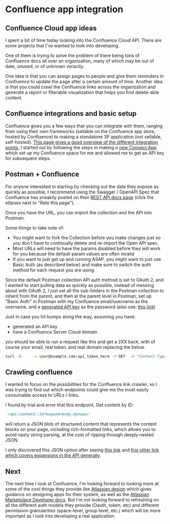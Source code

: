 # Confluence app integration

## Confluence Cloud app ideas

I spent a bit of time today looking into the Confluence Cloud API. There
are some projects that I've wanted to look into developing.

One of them is trying to solve the problem of there being tons of
Confluence docs all over an organization, many of which may be out of
date, unused, or of unknown veracity.

One idea is that you can assign pages to people and give them reminders
in Confluence to update the page after a certain amount of time. Another
idea is that you could crawl the Confluence links across the
organization and generate a report or filterable visualization that
helps you find delete-able content.

## Confluence integrations and basic setup

Confluence gives you a few ways that you can integrate with them,
ranging from using their own frameworks (sellable on the Confluence app
store, hosted by Confluence) to making a standalone 3P application (not
sellable, self-hosted). [This page gives a good overview of the
different integration
points.](https://web.archive.org/web/20210627200851/https://developer.atlassian.com/developer-guide/cloud-development-platform-overview/)
I started out by following the steps in making a [new Connect
App](https://developer.atlassian.com/cloud/confluence/getting-started-with-connect/)
which set up my Confluence space for me and allowed me to get an API key
for subsequent steps.

## Postman + Confluence

For anyone interested in starting by checking out the data they expose
as quickly as possible, I recommend using the Swagger / OpenAPI Spec
that Confluence has sneakily posted on their [REST API docs
page](https://web.archive.org/web/20210627200922/https://developer.atlassian.com/cloud/confluence/rest/intro/)
(click the ellipses next to "Rate this page").

Once you have the URL, you can import the collection and the API into
Postman.

Some things to take note of:

-   You might want to fork the Collection before you make changes just
    so you don't have to continually delete and re-import the Open API
    spec.
-   Most URLs will need to have the params disabled before they will
    work for you because the default param values are often invalid
-   If you want to just get up and running ASAP, you might want to just
    use Basic Auth (as described below) and make sure to switch the auth
    method for each request you are using.

Since the default Postman collection API auth method is set to OAuth 2,
and I wanted to start pulling data as quickly as possible, instead of
messing about with OAuth 2, I just set all the sub-folders in the
Postman collection to inherit from the parent, and then at the parent
level in Postman, set up "Basic Auth" in Postman with my Confluence
email/username as the username, and a [generated API
key](https://id.atlassian.com/manage-profile/security/api-tokens) as the
password (also see: [this
link](https://support.atlassian.com/atlassian-account/docs/manage-api-tokens-for-your-atlassian-account/))

Just in case you hit bumps along the way, assuming you have:

-   generated an API key
-   have a Confluence Server Cloud domain

you should be able to run a request like this and get a 2XX back, with
of course your email, real token, and real domain replacing the below.

``` bash
curl -D-    -u user@example.com:api_token_here -X GET  -H "Content-Type: application/json"    https://mydomain.atlassian.net/wiki/rest/api/space
```

## Crawling confluence

I wanted to focus on the possibilities for the Confluence link crawler,
so I was trying to find out which endpoints could give me the most
easily consumable access to URLs / links.

I found by trial and error that this endpoint, Get content by ID:

``` markdown
`/api/content/:id?expand=body.dynamic`
```

will return a JSON blob of structured content that represents the
content blocks on your page, including rich-formatted links, which
allows you to avoid nasty string parsing, at the cost of ripping through
deeply nested JSON.

I only discovered this JSON option after seeing [this
link](https://community.atlassian.com/t5/Confluence-questions/how-to-get-full-content-body-html-using-confluence-REST-API/qaq-p/710532)
and [this other link which covers expansions in the API
generally](https://developer.atlassian.com/server/confluence/expansions-in-the-rest-api/).

## Next

The next time I look at Confluence, I'm looking forward to looking more
at some of the cool things they provide like
[Atlassian.design](https://atlassian.design/) which gives guidance on
designing apps for their system, as well as the [Atlassian Marketplace
Developer
docs](https://developer.atlassian.com/platform/marketplace/getting-started/).
But I'm not looking forward to refreshing on all the different auth
models they provide (Oauth, token, etc) and different permission
granularities (space-level, group level, etc.) which will be more
important as I look into developing a real application.
